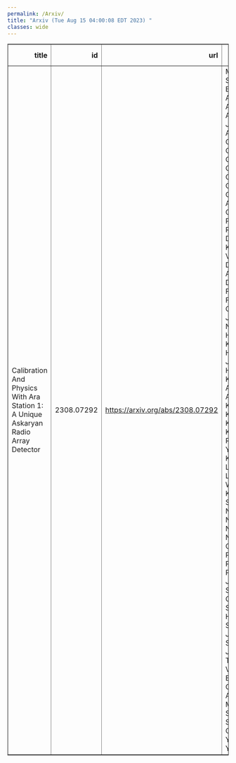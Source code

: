 ```yaml
---
permalink: /Arxiv/
title: "Arxiv (Tue Aug 15 04:00:08 EDT 2023) "
classes: wide
---
```

<table border="1" class="dataframe">
  <thead>
    <tr style="text-align: right;">
      <th>title</th>
      <th>id</th>
      <th>url</th>
      <th>authors</th>
      <th>Local Authors</th>
    </tr>
  </thead>
  <tbody>
    <tr>
      <td>Calibration And Physics With Ara Station 1: A Unique Askaryan Radio   Array Detector</td>
      <td>2308.07292</td>
      <td><a href="https://arxiv.org/abs/2308.07292" target="_blank">https://arxiv.org/abs/2308.07292</a></td>
      <td>M. F. H Seikh, D. Z. Besson, S. Ali, P. Allison, S. Archambault, J. J. Beatty, A. Bishop, P. Chen, Y. C. Chen, B. A. Clark, W. Clay, A. Connolly, K. Couberly, L. Cremonesi, A. Cummings, P. Dasgupta, R. Debolt, S. De Kockere, K. D. De Vries, C. Deaconu, M. A. Duvernois, J. Flaherty, E. Friedman, R. Gaior, P. Giri, J. Hanson, N. Harty, B. Hendricks, K. D. Hoffman, J. J. Huang, M. H. A. Huang, K. Hughes, A. Ishihara, A. Karle, J. L. Kelley, K. C. Kim, M. C. Kim, I. Kravchenko, R. Krebs, C. Y. Kuo, K. Kurusu, U. A. Latif, C. H. Liu, T. C. Liu, W. Luszczak, K. Mase, M. S. Muzio, J. Nam, R. J. Nichol, A. Novikov, A. Nozdrina, E. Oberla, Y. Pan, C. Pfendner, N. Punsuebsay, J. Roth, A. Salcedo-Gomez, D. Seckel, M. F. H. Seikh, Y. S. Shiao, D. J. B. Smith, S. Toscano, J. Torres, J. Touart, N. Van Eijndhoven, G. S. Varner, A. Vieregg, M. Z. Wang, S. H. Wang, S. A. Wissel, C. Xie, S. Yoshida, R. Young</td>
      <td>Amy Connolly, Jim Beatty, Justin Flaherty, Patrick Allison, William Luszczak</td>
    </tr>
  </tbody>
</table>